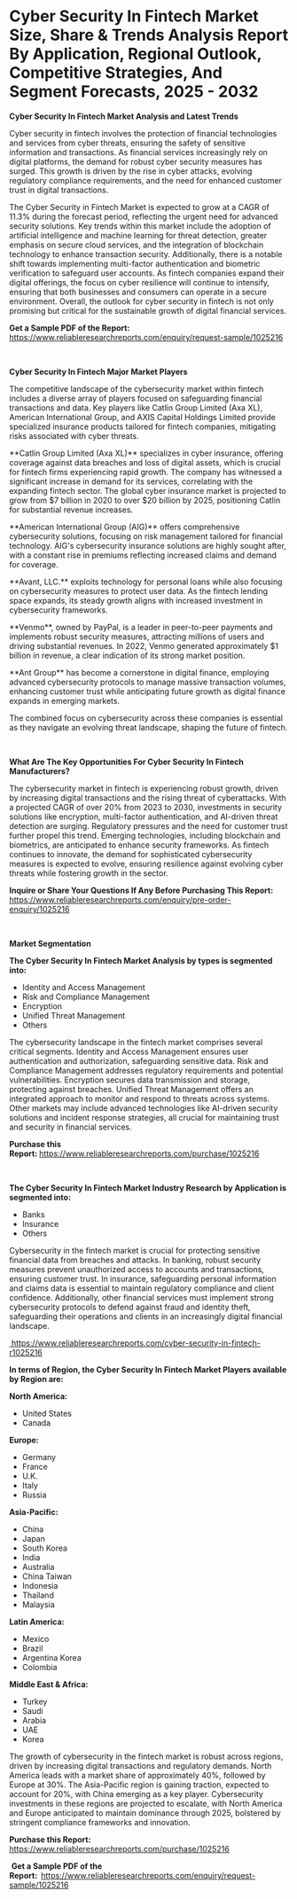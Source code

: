 <p><h1>Cyber Security In Fintech Market Size, Share & Trends Analysis Report By Application, Regional Outlook, Competitive Strategies, And Segment Forecasts, 2025 - 2032</h1></p><p><strong>Cyber Security In Fintech Market Analysis and Latest Trends</strong></p>
<p><p>Cyber security in fintech involves the protection of financial technologies and services from cyber threats, ensuring the safety of sensitive information and transactions. As financial services increasingly rely on digital platforms, the demand for robust cyber security measures has surged. This growth is driven by the rise in cyber attacks, evolving regulatory compliance requirements, and the need for enhanced customer trust in digital transactions.</p><p>The Cyber Security in Fintech Market is expected to grow at a CAGR of 11.3% during the forecast period, reflecting the urgent need for advanced security solutions. Key trends within this market include the adoption of artificial intelligence and machine learning for threat detection, greater emphasis on secure cloud services, and the integration of blockchain technology to enhance transaction security. Additionally, there is a notable shift towards implementing multi-factor authentication and biometric verification to safeguard user accounts. As fintech companies expand their digital offerings, the focus on cyber resilience will continue to intensify, ensuring that both businesses and consumers can operate in a secure environment. Overall, the outlook for cyber security in fintech is not only promising but critical for the sustainable growth of digital financial services.</p></p>
<p><strong>Get a Sample PDF of the Report:&nbsp;</strong> <a href="https://www.reliableresearchreports.com/enquiry/request-sample/1025216?utm_campaign=2754&utm_medium=2&utm_source=Github&utm_content=ia&utm_term=16042025&utm_id=cyber-security-in-fintech">https://www.reliableresearchreports.com/enquiry/request-sample/1025216</a></p>
<p>&nbsp;</p>
<p><strong>Cyber Security In Fintech Major Market Players</strong></p>
<p><p>The competitive landscape of the cybersecurity market within fintech includes a diverse array of players focused on safeguarding financial transactions and data. Key players like Catlin Group Limited (Axa XL), American International Group, and AXIS Capital Holdings Limited provide specialized insurance products tailored for fintech companies, mitigating risks associated with cyber threats.</p><p>**Catlin Group Limited (Axa XL)** specializes in cyber insurance, offering coverage against data breaches and loss of digital assets, which is crucial for fintech firms experiencing rapid growth. The company has witnessed a significant increase in demand for its services, correlating with the expanding fintech sector. The global cyber insurance market is projected to grow from $7 billion in 2020 to over $20 billion by 2025, positioning Catlin for substantial revenue increases.</p><p>**American International Group (AIG)** offers comprehensive cybersecurity solutions, focusing on risk management tailored for financial technology. AIG's cybersecurity insurance solutions are highly sought after, with a constant rise in premiums reflecting increased claims and demand for coverage.</p><p>**Avant, LLC.** exploits technology for personal loans while also focusing on cybersecurity measures to protect user data. As the fintech lending space expands, its steady growth aligns with increased investment in cybersecurity frameworks.</p><p>**Venmo**, owned by PayPal, is a leader in peer-to-peer payments and implements robust security measures, attracting millions of users and driving substantial revenues. In 2022, Venmo generated approximately $1 billion in revenue, a clear indication of its strong market position.</p><p>**Ant Group** has become a cornerstone in digital finance, employing advanced cybersecurity protocols to manage massive transaction volumes, enhancing customer trust while anticipating future growth as digital finance expands in emerging markets.</p><p>The combined focus on cybersecurity across these companies is essential as they navigate an evolving threat landscape, shaping the future of fintech.</p></p>
<p>&nbsp;</p>
<p><strong>What Are The Key Opportunities For Cyber Security In Fintech Manufacturers?</strong></p>
<p><p>The cybersecurity market in fintech is experiencing robust growth, driven by increasing digital transactions and the rising threat of cyberattacks. With a projected CAGR of over 20% from 2023 to 2030, investments in security solutions like encryption, multi-factor authentication, and AI-driven threat detection are surging. Regulatory pressures and the need for customer trust further propel this trend. Emerging technologies, including blockchain and biometrics, are anticipated to enhance security frameworks. As fintech continues to innovate, the demand for sophisticated cybersecurity measures is expected to evolve, ensuring resilience against evolving cyber threats while fostering growth in the sector.</p></p>
<p><strong>Inquire or Share Your Questions If Any Before Purchasing This Report:</strong> <a href="https://www.reliableresearchreports.com/enquiry/pre-order-enquiry/1025216?utm_campaign=2754&utm_medium=2&utm_source=Github&utm_content=ia&utm_term=16042025&utm_id=cyber-security-in-fintech">https://www.reliableresearchreports.com/enquiry/pre-order-enquiry/1025216</a></p>
<p>&nbsp;</p>
<p><strong>Market Segmentation</strong></p>
<p><strong>The Cyber Security In Fintech Market Analysis by types is segmented into:</strong></p>
<p><ul><li>Identity and Access Management</li><li>Risk and Compliance Management</li><li>Encryption</li><li>Unified Threat Management</li><li>Others</li></ul></p>
<p><p>The cybersecurity landscape in the fintech market comprises several critical segments. Identity and Access Management ensures user authentication and authorization, safeguarding sensitive data. Risk and Compliance Management addresses regulatory requirements and potential vulnerabilities. Encryption secures data transmission and storage, protecting against breaches. Unified Threat Management offers an integrated approach to monitor and respond to threats across systems. Other markets may include advanced technologies like AI-driven security solutions and incident response strategies, all crucial for maintaining trust and security in financial services.</p></p>
<p><strong>Purchase this Report:&nbsp;</strong><a href="https://www.reliableresearchreports.com/purchase/1025216?utm_campaign=2754&utm_medium=2&utm_source=Github&utm_content=ia&utm_term=16042025&utm_id=cyber-security-in-fintech">https://www.reliableresearchreports.com/purchase/1025216</a></p>
<p>&nbsp;</p>
<p><strong>The Cyber Security In Fintech Market Industry Research by Application is segmented into:</strong></p>
<p><ul><li>Banks</li><li>Insurance</li><li>Others</li></ul></p>
<p><p>Cybersecurity in the fintech market is crucial for protecting sensitive financial data from breaches and attacks. In banking, robust security measures prevent unauthorized access to accounts and transactions, ensuring customer trust. In insurance, safeguarding personal information and claims data is essential to maintain regulatory compliance and client confidence. Additionally, other financial services must implement strong cybersecurity protocols to defend against fraud and identity theft, safeguarding their operations and clients in an increasingly digital financial landscape.</p></p>
<p><a href="https://www.reliableresearchreports.com/cyber-security-in-fintech-r1025216?utm_campaign=2754&utm_medium=2&utm_source=Github&utm_content=ia&utm_term=16042025&utm_id=cyber-security-in-fintech">&nbsp;https://www.reliableresearchreports.com/cyber-security-in-fintech-r1025216</a></p>
<p><strong>In terms of Region, the Cyber Security In Fintech Market Players available by Region are:</strong></p>
<p>
    <p> <strong> North America: </strong>
        <ul>
            <li>United States</li>
            <li>Canada</li>
        </ul>
        </p> 
    <p> <strong> Europe: </strong>
        <ul>
            <li>Germany</li>
            <li>France</li>
            <li>U.K.</li>
            <li>Italy</li>
            <li>Russia</li>
        </ul>
        </p> 
    <p> <strong> Asia-Pacific: </strong>
        <ul>
            <li>China</li>
            <li>Japan</li>
            <li>South Korea</li>
            <li>India</li>
            <li>Australia</li>
            <li>China Taiwan</li>
            <li>Indonesia</li>
            <li>Thailand</li>
            <li>Malaysia</li>
        </ul>
        </p> 
    <p> <strong> Latin America: </strong>
        <ul>
            <li>Mexico</li>
            <li>Brazil</li>
            <li>Argentina Korea</li>
            <li>Colombia</li>
        </ul>
        </p> 
    <p> <strong> Middle East & Africa: </strong>
        <ul>
            <li>Turkey</li>
            <li>Saudi</li>
            <li>Arabia</li>
            <li>UAE</li>
            <li>Korea</li>
        </ul>
    </p>
    </p>
<p><p>The growth of cybersecurity in the fintech market is robust across regions, driven by increasing digital transactions and regulatory demands. North America leads with a market share of approximately 40%, followed by Europe at 30%. The Asia-Pacific region is gaining traction, expected to account for 20%, with China emerging as a key player. Cybersecurity investments in these regions are projected to escalate, with North America and Europe anticipated to maintain dominance through 2025, bolstered by stringent compliance frameworks and innovation.</p></p>
<p><strong>Purchase this Report: </strong><a href="https://www.reliableresearchreports.com/purchase/1025216?utm_campaign=2754&utm_medium=2&utm_source=Github&utm_content=ia&utm_term=16042025&utm_id=cyber-security-in-fintech">https://www.reliableresearchreports.com/purchase/1025216</a></p>
<p>&nbsp;<strong>Get a Sample PDF of the Report:&nbsp;&nbsp;</strong><a href="https://www.reliableresearchreports.com/enquiry/request-sample/1025216?utm_campaign=2754&utm_medium=2&utm_source=Github&utm_content=ia&utm_term=16042025&utm_id=cyber-security-in-fintech">https://www.reliableresearchreports.com/enquiry/request-sample/1025216</a></p>
<p><strong></strong></p>
<p><p></p><p></p><p></p></p>